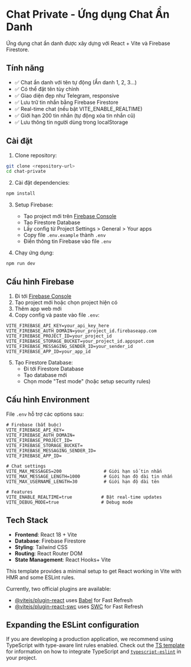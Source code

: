 # Chat Private - Ứng dụng Chat Ẩn Danh

Ứng dụng chat ẩn danh được xây dựng với React + Vite và Firebase Firestore.

## Tính năng

- ✅ Chat ẩn danh với tên tự động (Ẩn danh 1, 2, 3...)
- ✅ Có thể đặt tên tùy chỉnh
- ✅ Giao diện đẹp như Telegram, responsive
- ✅ Lưu trữ tin nhắn bằng Firebase Firestore
- ✅ Real-time chat (nếu bật VITE_ENABLE_REALTIME)
- ✅ Giới hạn 200 tin nhắn (tự động xóa tin nhắn cũ)
- ✅ Lưu thông tin người dùng trong localStorage

## Cài đặt

1. Clone repository:
```bash
git clone <repository-url>
cd chat-private
```

2. Cài đặt dependencies:
```bash
npm install
```

3. Setup Firebase:
   - Tạo project mới trên [Firebase Console](https://console.firebase.google.com/)
   - Tạo Firestore Database
   - Lấy config từ Project Settings > General > Your apps
   - Copy file `.env.example` thành `.env`
   - Điền thông tin Firebase vào file `.env`

4. Chạy ứng dụng:
```bash
npm run dev
```

## Cấu hình Firebase

1. Đi tới [Firebase Console](https://console.firebase.google.com/)
2. Tạo project mới hoặc chọn project hiện có
3. Thêm app web mới
4. Copy config và paste vào file `.env`:

```env
VITE_FIREBASE_API_KEY=your_api_key_here
VITE_FIREBASE_AUTH_DOMAIN=your_project_id.firebaseapp.com
VITE_FIREBASE_PROJECT_ID=your_project_id
VITE_FIREBASE_STORAGE_BUCKET=your_project_id.appspot.com
VITE_FIREBASE_MESSAGING_SENDER_ID=your_sender_id
VITE_FIREBASE_APP_ID=your_app_id
```

5. Tạo Firestore Database:
   - Đi tới Firestore Database
   - Tạo database mới
   - Chọn mode "Test mode" (hoặc setup security rules)

## Cấu hình Environment

File `.env` hỗ trợ các options sau:

```env
# Firebase (bắt buộc)
VITE_FIREBASE_API_KEY=
VITE_FIREBASE_AUTH_DOMAIN=
VITE_FIREBASE_PROJECT_ID=
VITE_FIREBASE_STORAGE_BUCKET=
VITE_FIREBASE_MESSAGING_SENDER_ID=
VITE_FIREBASE_APP_ID=

# Chat settings
VITE_MAX_MESSAGES=200                # Giới hạn số tin nhắn
VITE_MAX_MESSAGE_LENGTH=1000         # Giới hạn độ dài tin nhắn
VITE_MAX_USERNAME_LENGTH=30          # Giới hạn độ dài tên

# Features
VITE_ENABLE_REALTIME=true           # Bật real-time updates
VITE_DEBUG_MODE=true                # Debug mode
```

## Tech Stack

- **Frontend**: React 18 + Vite
- **Database**: Firebase Firestore
- **Styling**: Tailwind CSS
- **Routing**: React Router DOM
- **State Management**: React Hooks+ Vite

This template provides a minimal setup to get React working in Vite with HMR and some ESLint rules.

Currently, two official plugins are available:

- [@vitejs/plugin-react](https://github.com/vitejs/vite-plugin-react/blob/main/packages/plugin-react) uses [Babel](https://babeljs.io/) for Fast Refresh
- [@vitejs/plugin-react-swc](https://github.com/vitejs/vite-plugin-react/blob/main/packages/plugin-react-swc) uses [SWC](https://swc.rs/) for Fast Refresh

## Expanding the ESLint configuration

If you are developing a production application, we recommend using TypeScript with type-aware lint rules enabled. Check out the [TS template](https://github.com/vitejs/vite/tree/main/packages/create-vite/template-react-ts) for information on how to integrate TypeScript and [`typescript-eslint`](https://typescript-eslint.io) in your project.
